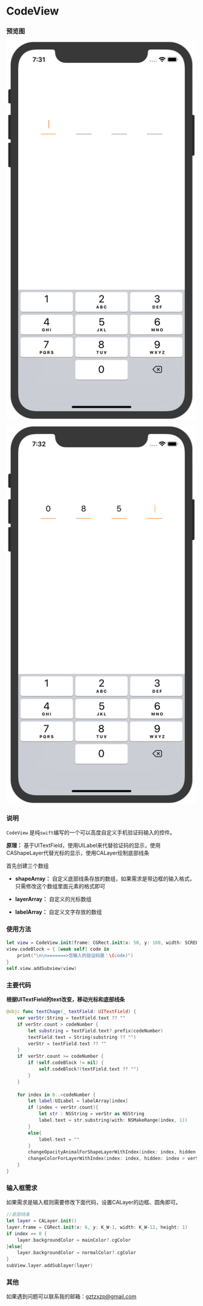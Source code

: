 # CodeView



### 预览图

![未输入效果](https://github.com/Mebsunny/CodeView/blob/master/Screenshot/default.png?raw=true)

![验证码输入](https://github.com/Mebsunny/CodeView/blob/master/Screenshot/input.png?raw=true)

### 说明

`CodeView` 是纯`swift`编写的一个可以高度自定义手机验证码输入的控件。


**原理：** 基于UITextField，使用UILabel来代替验证码的显示，使用CAShapeLayer代替光标的显示，使用CALayer绘制底部线条

首先创建三个数组

* **shapeArray：**  自定义底部线条存放的数组，如果需求是带边框的输入格式，只需修改这个数组里面元素的格式即可

* **layerArray：** 自定义的光标数组

* **labelArray：** 自定义文字存放的数组

### 使用方法

```swift
let view = CodeView.init(frame: CGRect.init(x: 50, y: 160, width: SCREEN_WIDTH-100, height: 50),codeNumber: 4)
view.codeBlock = { [weak self] code in
    print("\n\n=======>您输入的验证码是：\(code)")
}
self.view.addSubview(view)
```

### 主要代码

**根据UITextField的text改变，移动光标和底部线条**

```swift
@objc func textChage(_ textField: UITextField) {
    var verStr:String = textField.text ?? ""
    if verStr.count > codeNumber {
        let substring = textField.text?.prefix(codeNumber)
        textField.text = String(substring ?? "")
        verStr = textField.text ?? ""
    }
    if  verStr.count >= codeNumber {
        if (self.codeBlock != nil) {
            self.codeBlock?(textField.text ?? "")
        }
    }
    
    for index in 0..<codeNumber {
        let label:UILabel = labelArray[index]
        if (index < verStr.count){
            let str : NSString = verStr as NSString
            label.text = str.substring(with: NSMakeRange(index, 1))
        }
        else{
            label.text = ""
        }
        changeOpacityAnimalForShapeLayerWithIndex(index: index, hidden: index == verStr.count ? false : true)
        changeColorForLayerWithIndex(index: index, hidden: index > verStr.count ? false : true)
    }
}
```

### 输入框需求

如果需求是输入框则需要修改下面代码，设置CALayer的边框、圆角即可。

```swift
//底部线条
let layer = CALayer.init()
layer.frame = CGRect.init(x: 6, y: K_W-1, width: K_W-12, height: 1)
if index == 0 {
    layer.backgroundColor = mainColor?.cgColor
}else{
    layer.backgroundColor = normalColor?.cgColor
}
subView.layer.addSublayer(layer)
```

### 其他

如果遇到问题可以联系我的邮箱：gztzxzp@gmail.com
